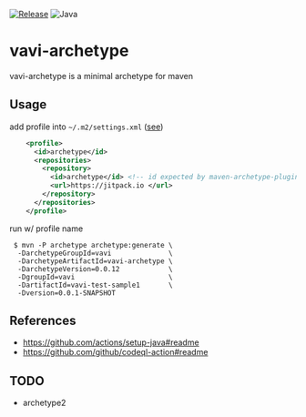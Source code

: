 [![Release](https://jitpack.io/v/umjammer/vavi-archetype.svg)](https://jitpack.io/#umjammer/vavi-archetype)
![Java](https://img.shields.io/badge/Java-*-b07219)

# vavi-archetype

vavi-archetype is a minimal archetype for maven

## Usage

add profile into `~/.m2/settings.xml` ([see](https://maven.apache.org/archetype/maven-archetype-plugin/archetype-repository.html))

```xml
    <profile>
      <id>archetype</id>
      <repositories>
        <repository>
          <id>archetype</id> <!-- id expected by maven-archetype-plugin to avoid fetching from everywhere -->
          <url>https://jitpack.io </url>
        </repository>
      </repositories>
    </profile>
```

run w/ profile name

```shell
 $ mvn -P archetype archetype:generate \
  -DarchetypeGroupId=vavi              \
  -DarchetypeArtifactId=vavi-archetype \
  -DarchetypeVersion=0.0.12            \
  -DgroupId=vavi                       \
  -DartifactId=vavi-test-sample1       \
  -Dversion=0.0.1-SNAPSHOT
```

## References

 * https://github.com/actions/setup-java#readme
 * https://github.com/github/codeql-action#readme

## TODO

 * archetype2